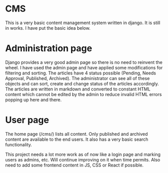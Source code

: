 # CMS

This is a very basic content management system written in django. It is still in works. I have put the basic idea below.

Administration page
====================
Django provides a very good admin page so there is no need to reinvent the wheel. I have used the admin page and have applied some modifications for filtering and sorting. 
The articles have 4 status possible (Pending, Needs Approval, Published, Archived). The administrator can see all of these objects and can sort, create and change status of
the articles accordingly. The articles are written in markdown and converted to constant HTML content which cannot be edited by the admin to reduce invalid HTML errors popping up 
here and there.

User page
=========
The home page (/cms/) lists all content. Only published and archived content are available to the end users. It also has a very basic search functionality.

This project needs a lot more work as of now like a login page and marking users as admins, etc. Will continue improving on it when time permits. Also need to add some frontend
content in JS, CSS or React if possible.
